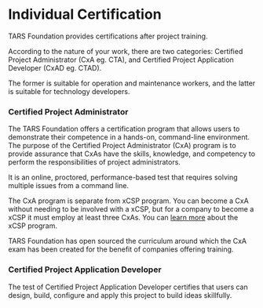 # Individual Certification

TARS Foundation provides certifications after project training.

According to the nature of your work, there are two categories: Certified Project Administrator \(CxA eg. CTA\), and Certified Project Application Developer \(CxAD eg. CTAD\). 

The former is suitable for operation and maintenance workers, and the latter is suitable for technology developers.

### Certified Project Administrator

The TARS Foundation offers a certification program that allows users to demonstrate their competence in a hands-on, command-line environment. The purpose of the Certified Project Administrator \(CxA\) program is to provide assurance that CxAs have the skills, knowledge, and competency to perform the responsibilities of project administrators.

It is an online, proctored, performance-based test that requires solving multiple issues from a command line.

The CxA program is separate from xCSP program. You can become a CxA without needing to be involved with a xCSP, but for a company to become a xCSP it must employ at least three CxAs. You can [learn more](enterprise-certification.md#project-certified-service-provider) about the xCSP program.

TARS Foundation has open sourced the curriculum around which the CxA exam has been created for the benefit of companies offering training. 

###  Certified Project Application Developer

The test of Certified Project Application Developer certifies that users can design, build, configure and apply this project to build ideas skillfully.



